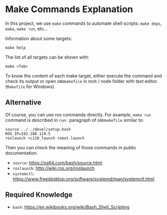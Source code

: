 # Make Commands Explanation

In this project, we use `make` commands to automate shell scripts: `make deps`, `make`, `make run`, etc...

Information about some targets:
```shell
make help
```

The list of all targets can be shown with:
```shell
make <Tab>
```

To know the content of each make target, either execute the command and check its output or open `GNUmakefile` in root / node folder with text editor. (`Makefile` for Windows)

## Alternative
Of course, you can use ros commands directly. For example, `make run` command is described in `run:` paragraph of `GNUmakefile` similar to:
```shell
source ../../devel/setup.bash
ROS_IP=192.168.110.5
roslaunch rc110_launch robot.launch
```

Then you can check the meaning of those commands in public documentation.

* `source`: https://ss64.com/bash/source.html
* `roslaunch`: http://wiki.ros.org/roslaunch
* `systemctl`: https://www.freedesktop.org/software/systemd/man/systemctl.html

## Required Knowledge

* `bash`: https://en.wikibooks.org/wiki/Bash_Shell_Scripting
